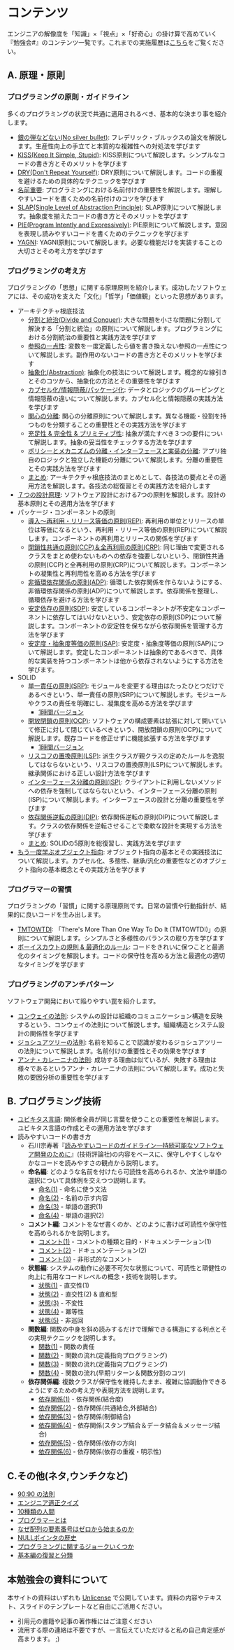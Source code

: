 # コンテンツ

エンジニアの解像度を「知識」×「視点」×「好奇心」の掛け算で高めていく『勉強会#』のコンテンツ一覧です。これまでの実施履歴は[こちら](ACTIVITIES.md)をご覧ください。

## A. 原理・原則

### プログラミングの原則・ガイドライン

多くのプログラミングの状況で共通に適用されるべき、基本的な決まり事を紹介します。

- [銀の弾などない(No silver bullet)](01-basics/01-no_silver_bullets.md): フレデリック・ブルックスの論文を解説します。生産性向上の手立てと本質的な複雑性への対処法を学びます
- [KISS(Keep It Simple, Stupid)](01-basics/03-kiss.md): KISS原則について解説します。シンプルなコードの書き方とそのメリットを学びます
- [DRY(Don't Repeat Yourself)](01-basics/04-dry.md): DRY原則について解説します。コードの重複を避けるための具体的なテクニックを学びます
- [名前重要](01-basics/05-naming_is_important.md): プログラミングにおける名前付けの重要性を解説します。理解しやすいコードを書くための名前付けのコツを学びます
- [SLAP(Single Level of Abstraction Principle)](01-basics/06-slap.md): SLAP原則について解説します。抽象度を揃えたコードの書き方とそのメリットを学びます
- [PIE(Program Intently and Expressively)](01-basics/09-pie.md): PIE原則について解説します。意図を表現し読みやすいコードを書くためのテクニックを学びます
- [YAGNI](01-basics/20-yagni.md): YAGNI原則について解説します。必要な機能だけを実装することの大切さとその考え方を学びます

### プログラミングの考え方

プログラミングの「思想」に関する原理原則を紹介します。成功したソフトウェアには、その成功を支えた「文化」「哲学」「価値観」といった思想があります。

- アーキテクチャ根底技法
    - [分割と統治(Divide and Conquer)](01-basics/02-divide_and_conquer.md): 大きな問題を小さな問題に分割して解決する「分割と統治」の原則について解説します。プログラミングにおける分割統治の重要性と実践方法を学びます
    - [参照の一点性](01-basics/07-single_point_of_reference.md): 変数を一度定義したら値を書き換えない参照の一点性について解説します。副作用のないコードの書き方とそのメリットを学びます
    - [抽象化(Abstraction)](01-basics/12-abstraction.md): 抽象化の技法について解説します。概念的な線引きとそのコツから、抽象化の方法とその重要性を学びます
    - [カプセル化/情報隠蔽/パッケージ化](01-basics/13-encapsulation_infohiding_pkg.md): データとロジックのグルーピングと情報隠蔽の違いについて解説します。カプセル化と情報隠蔽の実践方法を学びます
    - [関心の分離](01-basics/14-separation_of_concerns.md): 関心の分離原則について解説します。異なる機能・役割を持つものを分類することの重要性とその実践方法を学びます
    - [充足性 & 完全性 & プリミティブ性](01-basics/15-suff_comp_prim.md): 抽象が満たすべき３つの要件について解説します。抽象の妥当性をチェックする方法を学びます
    - [ポリシーとメカニズムの分離・インターフェースと実装の分離](01-basics/16-segmentation_principles.md): アプリ独自のロジックと独立した機能の分離について解説します。分離の重要性とその実践方法を学びます
    - [まとめ](01-basics/17-enabling_techniques_wrapup.md): アーキテクチャ根底技法のまとめとして、各技法の要点とその適用方法を解説します。各技法の総復習とその実践方法を紹介します
- [７つの設計原理](01-basics/08-seven_design_principles.md): ソフトウェア設計における7つの原則を解説します。設計の基本原則とその適用方法を学びます
- パッケージ・コンポーネントの原則
    - [導入～再利用・リリース等価の原則(REP)](02-practical/07-component-rep.md): 再利用の単位とリリースの単位は等価になるという、再利用・リリース等価の原則(REP)について解説します。コンポーネントの再利用とリリースの関係を学びます
    - [閉鎖性共通の原則(CCP)＆全再利用の原則(CRP)](02-practical/08-component-ccp_crp.md): 同じ理由で変更されるクラスをまとめ使わないものへの依存を強要しないという、閉鎖性共通の原則(CCP)と全再利用の原則(CRP)について解説します。コンポーネントの凝集性と再利用性を高める方法を学びます
    - [非循環依存関係の原則(ADP)](02-practical/09-component-adp.md): 循環した依存関係を作らないようにする、非循環依存関係の原則(ADP)について解説します。依存関係を整理し、循環依存を避ける方法を学びます
    - [安定依存の原則(SDP)](02-practical/10-component-sdp.md): 安定しているコンポーネントが不安定なコンポーネントに依存してはいけないという、安定依存の原則(SDP)について解説します。コンポーネントの安定性を保ちながら依存関係を管理する方法を学びます
    - [安定度・抽象度等価の原則(SAP)](02-practical/11-component-sap.md): 安定度・抽象度等価の原則(SAP)について解説します。安定したコンポーネントは抽象的であるべきで、具体的な実装を持つコンポーネントは他から依存されないようにする方法を学びます。
- SOLID
    - [単一責任の原則(SRP)](02-practical/01-solid-srp.md): モジュールを変更する理由はたったひとつだけであるべきという、単一責任の原則(SRP)について解説します。モジュールやクラスの責任を明確にし、凝集度を高める方法を学びます
        - [1時間バージョン](02-practical/01-solid-srp-1h.md)
    - [開放閉鎖の原則(OCP)](02-practical/02-solid-ocp.md): ソフトウェアの構成要素は拡張に対して開いていて修正に対して閉じているべきという、開放閉鎖の原則(OCP)について解説します。既存コードを修正せずに機能拡張する方法を学びます
        - [1時間バージョン](02-practical/02-solid-ocp-1h.md)
    - [リスコフの置換原則(LSP)](02-practical/03-solid-lsp.md): 派生クラスが親クラスの定めたルールを逸脱してはならないという、リスコフの置換原則(LSP)について解説します。継承関係における正しい設計方法を学びます
    - [インターフェース分離の原則(ISP)](02-practical/04-solid-isp.md): クライアントに利用しないメソッドへの依存を強制してはならないという、インターフェース分離の原則(ISP)について解説します。インターフェースの設計と分離の重要性を学びます
    - [依存関係逆転の原則(DIP)](02-practical/05-solid-dip.md): 依存関係逆転の原則(DIP)について解説します。クラスの依存関係を逆転させることで柔軟な設計を実現する方法を学びます
    - [まとめ](02-practical/06-solid-wrapup.md): SOLIDの5原則を総復習し、実践方法を学びます
- [もう一度学ぶオブジェクト指向](01-basics/22-objectoriented.md): オブジェクト指向の基本とその実践技法について解説します。カプセル化、多態性、継承/汎化の重要性などのオブジェクト指向の基本概念とその実践方法を学びます

### プログラマーの習慣

プログラミングの「習慣」に関する原理原則です。日常の習慣や行動指針が、結果的に良いコードを生み出します。

- [TMTOWTDI](01-basics/10-tmtowtdi.md): 「There's More Than One Way To Do It (TMTOWTDI)」の原則について解説します。シンプルさと多様性のバランスの取り方を学びます
- [ボーイスカウトの規則 & 最適化のルール](01-basics/21-boyscout_optimize.md): コードをきれいに保つことと最適化のタイミングを解説します。コードの保守性を高める方法と最適化の適切なタイミングを学びます

### プログラミングのアンチパターン

ソフトウェア開発において陥りやすい罠を紹介します。

- [コンウェイの法則](10-humor/03-conways_law.md): システムの設計は組織のコミュニケーション構造を反映するという、コンウェイの法則について解説します。組織構造とシステム設計の関係性を学びます
- [ジョシュアツリーの法則](01-basics/18-joshua-tree.md): 名前を知ることで認識が変わるジョシュアツリーの法則について解説します。名前付けの重要性とその効果を学びます
- [アンナ・カレーニナの法則](10-humor/09-anna_karenina.md): 成功する理由は似ているが、失敗する理由は様々であるというアンナ・カレーニナの法則について解説します。成功と失敗の要因分析の重要性を学びます

## B. プログラミング技術

- [ユビキタス言語](01-basics/19-ubiquitous.md): 関係者全員が同じ言葉を使うことの重要性を解説します。ユビキタス言語の作成とその運用方法を学びます
- 読みやすいコードの書き方
    - 石川宗寿著『[読みやすいコードのガイドライン―持続可能なソフトウェア開発のために](https://gihyo.jp/book/2022/978-4-297-13036-7)』(技術評論社)の内容をベースに、保守しやすくしなやかなコードを読みやすさの観点から説明します。
    - **命名編**: どのような名前を付けたら可読性を高められるか、文法や単語の選択について具体例を交えつつ説明します。
        - [命名(1)](02-practical/12-naming_1.md) - 命名に使う文法
        - [命名(2)](02-practical/13-naming_2.md) - 名前の示す内容
        - [命名(3)](02-practical/14-naming_3.md) - 単語の選択(1)
        - [命名(4)](02-practical/15-naming_4.md) - 単語の選択(2)
    - **コメント編**: コメントをなぜ書くのか、どのように書けば可読性や保守性を高められるかを説明します。
        - [コメント(1)](02-practical/16-comment_1.md) - コメントの種類と目的・ドキュメンテーション(1)
        - [コメント(2)](02-practical/18-comment_2.md) - ドキュメンテーション(2)
        - [コメント(3)](02-practical/19-comment_3.md) - 非形式的なコメント
    - **状態編**: システムの動作に必要不可欠な状態について、可読性と頑健性の向上に有用なコードレベルの概念・技術を説明します。
        - [状態(1)](02-practical/20-state_1.md) - 直交性(1)
        - [状態(2)](02-practical/21-state_2.md) - 直交性(2) & 直和型
        - [状態(3️)](02-practical/22-state_3.md) - 不変性
        - [状態(4)](02-practical/23-state_4.md) - 冪等性
        - [状態(5)](02-practical/24-state_5.md) - 非巡回
    - **関数編**: 関数の中身を斜め読みするだけで理解できる構造にする利点とその実現テクニックを説明します。
        - [関数(1)](02-practical/25-function_1.md) - 関数の責任
        - [関数(2)](02-practical/26-function_2.md) - 関数の流れ(定義指向プログラミング)
        - [関数(3)](02-practical/27-function_3.md) - 関数の流れ(定義指向プログラミング)
        - [関数(4)](02-practical/28-function_4.md) - 関数の流れ(早期リターン＆関数分割のコツ)
    - **依存関係編**: 複数クラスが保守性を維持したまま、複雑に協調動作できるようにするための考え方や表現方法を説明します。
        - [依存関係(1)](02-practical/29-dependency_1.md) - 依存関係(結合度)
        - [依存関係(2)](02-practical/30-dependency_2.md) - 依存関係(共通結合,外部結合)
        - [依存関係(3)](02-practical/31-dependency_3.md) - 依存関係(制御結合)
        - [依存関係(4)](02-practical/32-dependency_4.md) - 依存関係(スタンプ結合＆データ結合＆メッセージ結合)
        - [依存関係(5)](02-practical/33-dependency_5.md) - 依存関係(依存の方向)
        - [依存関係(6)](02-practical/34-dependency_6.md) - 依存関係(依存の重複・明示性)


## C.その他(ネタ,ウンチクなど)

- [90:90 の法則](10-humor/01-90_90rule.md)
- [エンジニア適正クイズ](10-humor/04-milk_and_egg.md)
- [10種類の人間](10-humor/05-10kinds_of_people.md)
- [プログラマーとは](10-humor/07-programmers.md)
- [なぜ配列の要素番号はゼロから始まるのか](09-techniques/02-why-index-start-with0.md)
- [NULLポインタの歴史](09-techniques\03-history_of_nullptr.md)
- [プログラミングに関するジョークいくつか](10-humor/13-jokes_from_quora.md)
- [基本編の復習と分類](01-basics/11-wrapup.md)

## 本勉強会の資料について

本サイトの資料はいずれも [Unlicense](https://ja.wikipedia.org/wiki/Unlicense) で公開しています。資料の内容やテキスト、スライドのテンプレートなど自由にご活用ください。

- 引用元の書籍や記事の著作権にはご注意ください
- 流用する際の連絡は不要ですが、一言伝えていただけると私の自己肯定感が高まります。 ;)